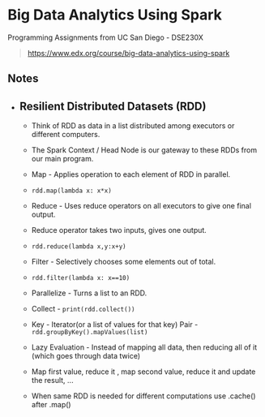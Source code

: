 # Big Data Analytics Using Spark

Programming Assignments from UC San Diego - DSE230X
>https://www.edx.org/course/big-data-analytics-using-spark

## Notes

* ## Resilient Distributed Datasets (RDD)
   * Think of RDD as data in a list distributed among executors or different computers.
   * The Spark Context / Head Node is our gateway to these RDDs from our main program.
   
   * Map - Applies operation to each element of RDD in parallel.
   * ```rdd.map(lambda x: x*x) ```
   
   * Reduce - Uses reduce operators on all executors to give one final output.
   * Reduce operator takes two inputs, gives one output.
   * ```rdd.reduce(lambda x,y:x+y)```
   
   * Filter - Selectively chooses some elements out of total.
   *  ```rdd.filter(lambda x: x==10) ```
   
   * Parallelize - Turns a list to an RDD.
   * Collect - ```print(rdd.collect()) ```
   
   * Key - Iterator(or a list of values for that key) Pair - ```rdd.groupByKey().mapValues(list)```
   
   * Lazy Evaluation - Instead of mapping all data, then reducing all of it (which goes through data twice)
   * Map first value, reduce it , map second value, reduce it and update the result, ...
   * When same RDD is needed for different computations use .cache() after .map()
   
   
   
